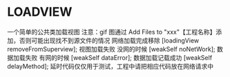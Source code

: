 # LOADVIEW
 一个简单的公共类加载视图
注意：gif 图通过 Add Files to "xxx"【工程名称】添加，否则可能出现找不到源文件的情况
网络加载完成移除 [loadingView removeFromSuperview];
视图加载失败 没网的时候  [weakSelf noNetWork];
数据加载失败 有网的时候  [weakSelf dataError];
数据加载记载成功 [weakSelf delayMethod];
延时代码仅仅用于测试，工程中请把相应代码放在网络请求中
